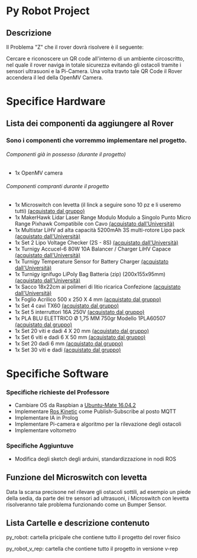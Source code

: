 # Py Robot Project
## Descrizione 
Il Problema "Z" che il rover dovrà risolvere è il seguente:

Cercare e riconoscere un QR code all'interno di un ambiente circoscritto, nel quale il rover naviga in totale sicurezza evitando gli ostacoli tramite i sensori ultrasuoni e la Pi-Camera.
Una volta travto tale QR Code il Rover accendera il led della OpenMV Camera. 

# Specifice Hardware

## Lista dei componenti da aggiungere al Rover 
### Sono i componenti che vorremmo implementare nel progetto.
###### Componenti già in possesso (durante il progetto)
* 1x OpenMV camera 

###### Componenti compranti durante il progetto
* 1x Microswitch con levetta (il linck a seguire sono 10 pz e li useremo tutti) [(acquistato dal gruppo)](https://www.amazon.it/ROSENICE-Pezzi-Interruttore-Levetta-Micro/dp/B01JRORHGE)
* 1x MakerHawk Lidar Laser Range Modulo Modulo a Singolo Punto Micro Range Pixhawk Compatibile con Cavo  [(acquistato dall'Università)](https://www.amazon.it/MakerHawk-Modulo-Singolo-Pixhawk-Compatibile/dp/B0778B15G7/ref=sr_1_1?ie=UTF8&qid=1517130708&sr=8-1&keywords=lidar)
* 1x Multistar LiHV ad alta capacità 5200mAh 3S multi-rotore Lipo pack [(acquistato dall'Università)](https://www.amazon.it/Multistar-LiHV-Capacity-5200mAh-Multi-Rotor/dp/B01BJCZ2G4/ref=sr_1_1?ie=UTF8&qid=1517130402&sr=8-1&keywords=LiHV+5200mAh)
* 1x Set 2 Lipo Voltage Checker (2S - 8S) [(acquistato dall'Università)](https://www.amazon.it/WOSKY-Battery-Indicator-helicopter-quadcopter/dp/B072J71G72/ref=sr_1_2?ie=UTF8&qid=1517130448&sr=8-2&keywords=Lipo+Voltage+Checker)
* 1x Turnigy Accucel-6 80W 10A Balancer / Charger LiHV Capace [(acquistato dall'Università)](https://hobbyking.com/it_it/turnigy-accucel-6-80w-10a-balancer-charger-lihv-capable.html)
* 1x Turnigy Temperature Sensor for Battery Charger [(acquistato dall'Università)](https://hobbyking.com/it_it/turnigy-temperature-sensor-for-battery-charger.html)
* 1x Turnigy ignifugo LiPoly Bag Batteria (zip) (200x155x95mm) [(acquistato dall'Università)](https://hobbyking.com/it_it/fire-retardant-lipo-battery-bag-220x155x115mm-with-handle.html)
* 1x Sacco 18x22cm ai polimeri di litio ricarica Confezione [(acquistato dall'Università)](https://hobbyking.com/it_it/lithium-polymer-charge-pack-18x22cm-sack.html)
* 1x Foglio Acrilico 500 x 250 X 4 mm [(acquistato dal gruppo)](https://www.amazon.it/Sintetico-Trasparente-Lastra-500x250-spessore/dp/B00HWRE7SK/) 
* 1x Set 4 cavi TX60 [(acquistato dal gruppo)](https://www.amazon.it/gp/product/B07D71VHFG/)
* 1x Set 5 interruttori 16A 250V [(acquistato dal gruppo)](https://www.amazon.it/gp/product/B00WJLF8OQ/)
* 1x PLA BLU ELETTRICO Ø 1,75 MM 750gr Modello  1PLA60507 [(acquistato dal gruppo)](https://www.filoalfa3d.com/it/filo-175mm/8-pla-blu-elettrico-o-175-mm-8050327033504.html)
* 1x Set 20 viti e dadi 4 X 20 mm  [(acquistato dal gruppo)](https://www.leroymerlin.it/catalogo/bullone-testa-bombata-m4-x-20-mm-34445565-p?gclid=Cj0KCQiAlIXfBRCpARIsAKvManzlhvFJpEP3HyM3gSsFAGcJgsQf-8WgaicOumIYycRNrjLbfv6ho8MaApCfEALw_wcB)
* 1x Set 6 viti e dadi 6 X 50 mm [(acquistato dal gruppo)](https://www.leroymerlin.it/catalogo/bullone-testa-bombata-m6-x-50-mm-34445726-p?gclid=Cj0KCQiAlIXfBRCpARIsAKvManxFwbnbfdylts2BuHVImZX7GndCMJnq7RmF7LeRsAEqB0qyiCXRvHUaAoRLEALw_wcB)
* 1x Set 20 dadi 6 mm [(acquistato dal gruppo)](https://www.leroymerlin.it/catalogo/dado-autobloccante--m6-35746193-p?gclid=Cj0KCQiAlIXfBRCpARIsAKvManxTQPTG5XGKhWoKxlfpq0MXHgLS1shyihVZla3xUCn0OIvXjLxpkvcaAiuMEALw_wcB)
* 1x Set 30 viti e dadi [(acquistato dal gruppo)](https://www.weldom.fr/weldom/boulon-6-pans-6-8-3x10-acier-zingue-sac-30-1093856.html)

# Specifiche Software

### Specifiche richieste del Professore 
* Cambiare OS da Raspbian a [Ubuntu-Mate 16.04.2](https://ubuntu-mate.org/raspberry-pi)
* Implementare [Ros Kinetic](http://wiki.ros.org/kinetic) come Publish-Subscribe al posto MQTT 
* Implementare IA in Prolog
* Implementare Pi-camera e algoritmo per la rilevazione degli ostacoli
* Implementare voltometro

### Specifiche Aggiuntuve
* Modifica degli sketch degli arduini, standardizzazione in nodi ROS

## Funzione del Microswitch con levetta
Data la scarsa precisone nel rilevare gli ostacoli sottili, ad esempio un piede della sedia, da parte dei tre sensori ad ultrasuoni, i Microswitch con levetta risolveranno tale problema funzionando come un Bumper Sensor.  


## Lista Cartelle e descrizione contenuto

>
py_robot: cartella pricipale che contiene tutto il progetto del rover fisico
>
py_robot_v_rep: cartella che contiene tutto il progetto in versione v-rep
>